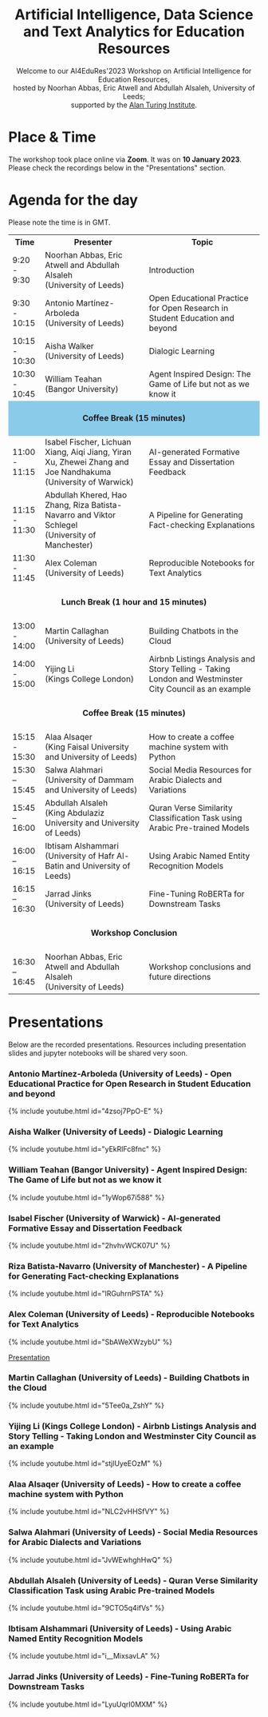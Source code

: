 


<h1 align="center">
  Artificial Intelligence, Data Science and Text Analytics for Education Resources
</h1>

<p align=center>
Welcome to our AI4EduRes'2023 Workshop on Artificial Intelligence for Education Resources, <br />
hosted by Noorhan Abbas, Eric Atwell and Abdullah Alsaleh, University of Leeds; <br />
supported by the <a href="[url](https://www.turing.ac.uk)">Alan Turing Institute</a>.
</p>

# Place & Time

The workshop took place online via **Zoom**. It was on **10 January 2023**. Please check the recordings below in the "Presentations" section.





# Agenda for the day
Please note the time is in GMT.



<table style="width:100%">
  <tr>
    <th width="13%">Time</th>
    <th>Presenter</th>
    <th>Topic</th>
  </tr>
  
  <tr>
    <td>9:20 - 9:30</td>
    <td>Noorhan Abbas, Eric Atwell and Abdullah Alsaleh <br /> (University of Leeds)</td>
    <td>Introduction</td>
  </tr>
  
  <tr>
    <td>9:30 - 10:15</td>
    <td>Antonio Martínez-Arboleda <br /> (University of Leeds)</td>
    <td>Open Educational Practice for Open Research in Student Education and beyond</td>
  </tr>
  
  <tr>
    <td>10:15 - 10:30</td>
    <td>Aisha Walker <br /> (University of Leeds)</td>
    <td>Dialogic Learning</td>
  </tr>
  
  <tr>
    <td>10:30 - 10:45</td>
    <td>William Teahan <br />(Bangor University)</td>
    <td>Agent Inspired Design: The Game of Life but not as we know it</td>
  </tr>
  
  <tr height="70px" style="background-color:8acbea">
    <td style="text-align:center" colspan="3"><strong>Coffee Break (15 minutes)</strong></td>
  </tr>
  
  <tr>
    <td>11:00 - 11:15</td>
    <td>Isabel Fischer, Lichuan Xiang, Aiqi Jiang, Yiran Xu, Zhewei Zhang and Joe Nandhakuma <br /> (University  of Warwick)</td>
    <td>AI-generated Formative Essay and Dissertation Feedback</td>
  </tr>
  
  <tr>
    <td>11:15 - 11:30</td>
    <td>Abdullah Khered, Hao Zhang, Riza Batista-Navarro and Viktor Schlegel <br /> (University of Manchester)</td>
    <td>A Pipeline for Generating Fact-checking Explanations</td>
  </tr>
  
  <tr>
    <td>11:30 - 11:45</td>
    <td>Alex Coleman <br />(University of Leeds)</td>
    <td>Reproducible Notebooks for Text Analytics</td>
  </tr>
  
  
  <tr height="70px">
    <td style="text-align:center" colspan="3"><strong>Lunch Break (1 hour and 15 minutes)</strong></td>
  </tr>
  
  
  <tr>
    <td>13:00 - 14:00</td>
    <td>Martin Callaghan <br /> (University of Leeds)</td>
    <td>Building Chatbots in the Cloud</td>
  </tr>
  
  <tr>
    <td>14:00 - 15:00</td>
    <td>Yijing Li <br /> (Kings College London)</td>
    <td>Airbnb Listings Analysis and Story Telling - Taking London and Westminster City Council as an example</td>
  </tr>
  
  <tr height="70px">
    <td style="text-align:center" colspan="3"><strong>Coffee Break (15 minutes)</strong></td>
  </tr>

  <tr>
    <td>15:15 - 15:30</td>
    <td>Alaa Alsaqer <br /> (King Faisal University and University of Leeds)</td>
    <td>How to create a coffee machine system with Python</td>
  </tr>

  <tr>
    <td>15:30 – 15:45</td>
    <td>Salwa Alahmari <br /> (University of Dammam and University of Leeds)</td>
    <td>Social Media Resources for Arabic Dialects and Variations</td>
  </tr>
  
  <tr>
    <td>15:45 – 16:00</td>
    <td>Abdullah Alsaleh <br /> (King Abdulaziz University and University of Leeds)</td>
    <td>Quran Verse Similarity Classification Task using Arabic Pre-trained Models</td>
  </tr>
  
  <tr>
    <td>16:00 – 16:15</td>
    <td>Ibtisam Alshammari <br /> (University of Hafr Al-Batin and University of Leeds)</td>
    <td>Using Arabic Named Entity Recognition Models</td>
  </tr>

  <tr>
    <td>16:15 – 16:30</td>
    <td>Jarrad Jinks <br /> (University of Leeds)</td>
    <td>Fine-Tuning RoBERTa for Downstream Tasks</td>
  </tr>



  
  <tr height="70px">
    <td style="text-align:center" colspan="3"><strong>Workshop Conclusion</strong></td>
  </tr>
  
  <tr>
    <td>16:30 – 16:45</td>
    <td>Noorhan Abbas, Eric Atwell and Abdullah Alsaleh <br /> (University of Leeds)</td>
    <td>Workshop conclusions and future directions</td>
  </tr>
</table>


# Presentations 
Below are the recorded presentations. Resources including presentation slides and jupyter notebooks will be shared very soon.

### Antonio Martínez-Arboleda (University of Leeds) - Open Educational Practice for Open Research in Student Education and beyond
<!--[![Antonio Martínez-Arboleda](https://img.youtube.com/vi/4zsoj7PpO-E/maxresdefault.jpg)](https://www.youtube.com/watch?v=4zsoj7PpO-E)!-->
{% include youtube.html id="4zsoj7PpO-E" %}


### Aisha Walker (University of Leeds) - Dialogic Learning
{% include youtube.html id="yEkRlFc8fnc" %}


### William Teahan (Bangor University) - Agent Inspired Design: The Game of Life but not as we know it
{% include youtube.html id="1yWop67i588" %}


### Isabel Fischer (University of Warwick) - AI-generated Formative Essay and Dissertation Feedback
{% include youtube.html id="2hvhvWCK07U" %}


### Riza Batista-Navarro (University of Manchester) - A Pipeline for Generating Fact-checking Explanations
{% include youtube.html id="lRGuhrnPSTA" %}


### Alex Coleman (University of Leeds) - Reproducible Notebooks for Text Analytics
{% include youtube.html id="SbAWeXWzybU" %}

[Presentation](https://sparrow0hawk.github.io/slides/notebooks/text-analytics-talk.slides.html#/)

### Martin Callaghan (University of Leeds) - Building Chatbots in the Cloud
{% include youtube.html id="5Tee0a_ZshY" %}


### Yijing Li (Kings College London) - Airbnb Listings Analysis and Story Telling - Taking London and Westminster City Council as an example
{% include youtube.html id="stjlUyeEOzM" %}


### Alaa Alsaqer (University of Leeds) - How to create a coffee machine system with Python
{% include youtube.html id="NLC2vHHSfVY" %}


### Salwa Alahmari (University of Leeds) - Social Media Resources for Arabic Dialects and Variations
{% include youtube.html id="JvWEwhghHwQ" %}


### Abdullah Alsaleh (University of Leeds) - Quran Verse Similarity Classification Task using Arabic Pre-trained Models
{% include youtube.html id="9CTO5q4ifVs" %}


### Ibtisam Alshammari (University of Leeds) - Using Arabic Named Entity Recognition Models
{% include youtube.html id="i__MixsavLA" %}


### Jarrad Jinks (University of Leeds) - Fine-Tuning RoBERTa for Downstream Tasks
{% include youtube.html id="LyuUqrI0MXM" %}




<!--# AI4EduRes.github.io 
# AI, Data Science and Text Analytics Resources for Education !-->
<!-- please email ai4educationresources@gmail.com for any inquiries. Thanks !-->

<!--
# Zoom Link
Please use this link to join us. 
https://universityofleeds.zoom.us/j/88639490559?pwd=K2pjVEVITjNhMGZxRDFnalR2UmdPZz09


# Registration
Please register using this [link via EventBrite](https://www.eventbrite.co.uk/e/ai4edures2022-workshop-on-artificial-intelligence-for-education-resources-tickets-500783756697). 

When you receive the registration confirmation email from EventBrite, please click "View the event" button on the email. After you log in to EventBrite page, click "join the event" which has the Zoom link.


<p align="middle">
  <img src="https://github.com/AI4EduRes/AI4EduRes.github.io/blob/baee0579d9142e3b26604e3f0c41157a3039e708/pic/instruction.png" width="450" />
  <br />
  <br />
  <p align="left"> Then click "join the event" on the EventBrite page. </p>
  <p align="middle">
  <img src="https://github.com/AI4EduRes/AI4EduRes.github.io/blob/d09943b44b02ac5f895f284874d8e2ace86e5e3e/pic/instruction2.png" width="450" align="middle"/> </p>
  <br />

</p>

Please contact [Abdullah Alsaleh](mailto:scanaa@leeds.ac.uk) if you have any issues.
!-->
